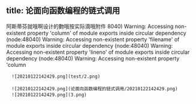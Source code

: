 title: 论面向函数编程的链式调用
---
阿斯蒂芬就哦啊设计的覅哦按实际滴哦附件
8040) Warning: Accessing non-existent property 'column' of module exports inside circular dependency
      (node:48040) Warning: Accessing non-existent property 'filename' of module exports inside circular dependency
      (node:48040) Warning: Accessing non-existent property 'lineno' of module exports inside circular dependency
      (node:48040) Warning: Accessing non-existent property 'column

      ![20210122142429.png](test/2.png)
      
      ![20210122142429.png](论面向函数编程的链式调用/20210122142429.png)
      ![20210122142429.png](3.png)

    
